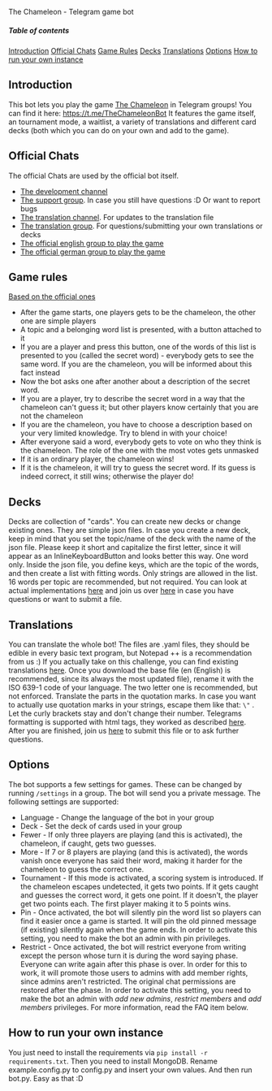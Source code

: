 The Chameleon - Telegram game bot

##### Table of contents
[Introduction](#introduction)
[Official Chats](#official-chats)
[Game Rules](#game-rules)
[Decks](#decks)
[Translations](#translations)
[Options](#options)
[How to run your own instance](#how-to-run-your-own-instance)

## Introduction
This bot lets you play the game [The Chameleon](https://boardgamegeek.com/boardgame/227072/chameleon) in Telegram groups! You can find it here: https://t.me/TheChameleonBot
It features the game itself, an tournament mode, a waitlist, a variety of translations and different card decks (both which you can do on your own and add to the game).

## Official Chats
The official Chats are used by the official bot itself.
* [The development channel](https://t.me/TheChameleon)
* [The support group](https://t.me/TheChameleonSupport). In case you still have questions :D Or want to report bugs
* [The translation channel](https://t.me/joinchat/AAAAAEomeO5_PZuVTaHOQg). For updates to the translation file
* [The translation group](https://t.me/joinchat/DG7UjlZfggQcMH2TEDCMyQ). For questions/submitting your own translations or decks
* [The official english group to play the game](https://t.me/TheChameleonEnglish)
* [The official german group to play the game](https://t.me/TheChameleonDeutsch)

## Game rules
[Based on the official ones](https://bigpotato.com/blog/how-to-play-the-chameleon-instructions/)
* After the game starts, one players gets to be the chameleon, the other one are simple players
* A topic and a belonging word list is presented, with a button attached to it
* If you are a player and press this button, one of the words of this list is presented to you (called the secret word) - everybody gets to see the same word. If you are the chameleon, you will be informed about this fact instead
* Now the bot asks one after another about a description of the secret word.
* If you are a player, try to describe the secret word in a way that the chameleon can't guess it; but other players know certainly that you are not the chameleon
* If you are the chameleon, you have to choose a description based on your very limited knowledge. Try to blend in with your choice!
* After everyone said a word, everybody gets to vote on who they think is the chameleon. The role of the one with the most votes gets unmasked
* If it is an ordinary player, the chameleon wins!
* If it is the chameleon, it will try to guess the secret word. If its guess is indeed correct, it still wins; otherwise the player do!

## Decks
Decks are collection of "cards". You can create new decks or change existing ones. They are simple json files. In case you create a new deck, keep in mind that you set the topic/name of the deck with the name of the json file. Please keep it short and capitalize the first letter, since it will appear as an InlineKeyboardButton and looks better this way. One word only. Inside the json file, you define keys, which are the topic of the words, and then create a list with fitting words. Only strings are allowed in the list. 16 words per topic are recommended, but not required. You can look at actual implementations [here](https://github.com/TheChameleonBot/Chameleon/tree/master/cards) and join us over [here](https://t.me/joinchat/DG7UjlZfggQcMH2TEDCMyQ) in case you have questions or want to submit a file.

## Translations
You can translate the whole bot! The files are .yaml files, they should be edible in every basic text program, but Notepad ++ is a recommendation from us :) If you actually take on this challenge, you can find existing translations [here](https://github.com/TheChameleonBot/Chameleon/tree/master/strings). Once you download the base file (en (English) is recommended, since its always the most updated file), rename it with the ISO 639-1 code of your language. The two letter one is recommended, but not enforced. Translate the parts in the quotation marks. In case you want to actually use quotation marks in your strings, escape them like that: `\"` . Let the curly brackets stay and don't change their number. Telegrams formatting is supported with html tags, they worked as described [here](https://core.telegram.org/bots/api#html-style). After you are finished, join us [here](https://t.me/joinchat/DG7UjlZfggQcMH2TEDCMyQ) to submit this file or to ask further questions.

## Options
The bot supports a few settings for games. These can be changed by running `/settings` in a group. The bot will send you a private message.
The following settings are supported:
* Language - Change the language of the bot in your group
* Deck - Set the deck of cards used in your group
* Fewer - If only three players are playing (and this is activated), the chameleon, if caught, gets two guesses.
* More - If 7 or 8 players are playing (and this is activated), the words vanish once everyone has said their word, making it harder for the chameleon to guess the correct one.
* Tournament - If this mode is activated, a scoring system is introduced. If the chameleon escapes undetected, it gets two points. If it gets caught and guesses the correct word, it gets one point. If it doesn't, the player get two points each. The first player making it to 5 points wins.
* Pin - Once activated, the bot will silently pin the word list so players can find it easier once a game is started. It will pin the old pinned message (if existing) silently again when the game ends. In order to activate this setting, you need to make the bot an admin with pin privileges.
* Restrict - Once activated, the bot will restrict everyone from writing except the person whose turn it is during the word saying phase. Everyone can write again after this phase is over. In order for this to work, it will promote those users to admins with add member rights, since admins aren't restricted. The original chat permissions are restored after the phase. In order to activate this setting, you need to make the bot an admin with *add new admins*, *restrict members* and *add members* privileges. For more information, read the FAQ item below.

## How to run your own instance
You just need to install the requirements via `pip install -r requirements.txt`. Then you need to install MongoDB. Rename example.config.py to config.py and insert your own values. And then run bot.py. Easy as that :D
